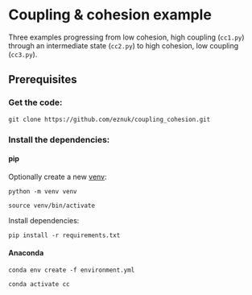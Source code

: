 # Coupling & cohesion example

Three examples progressing from low cohesion, high coupling (`cc1.py`) through an intermediate state (`cc2.py`) to high cohesion, low coupling (`cc3.py`).

## Prerequisites

### Get the code:

`git clone https://github.com/eznuk/coupling_cohesion.git`

### Install the dependencies:

#### pip
Optionally create a new [venv](https://docs.python.org/3/library/venv.html):

`python -m venv venv`

`source venv/bin/activate`

Install dependencies:

`pip install -r requirements.txt`

#### Anaconda
`conda env create -f environment.yml`

`conda activate cc`